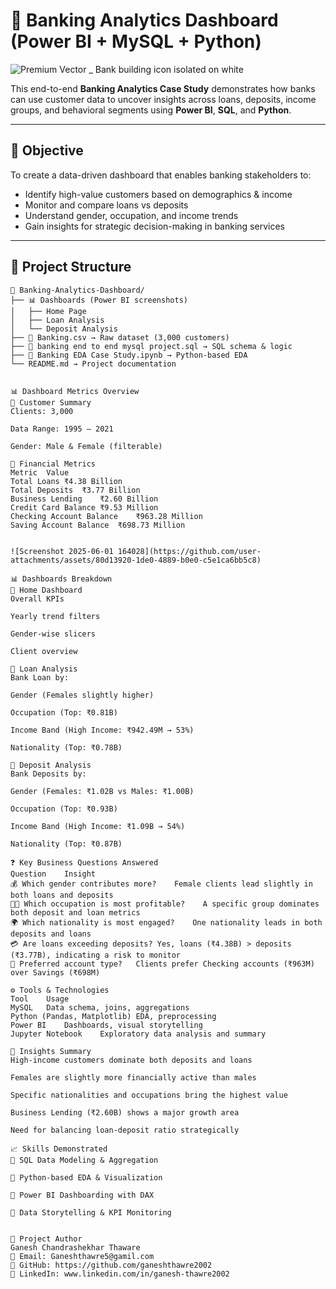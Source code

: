 # 🏦 Banking Analytics Dashboard (Power BI + MySQL + Python)


![Premium Vector _ Bank building icon isolated on white](https://github.com/user-attachments/assets/8b5709ef-bbab-493e-85ab-3f4465f8afa0)


This end-to-end **Banking Analytics Case Study** demonstrates how banks can use customer data to uncover insights across loans, deposits, income groups,
and behavioral segments using **Power BI**, **SQL**, and **Python**.

---

## 📌 Objective

To create a data-driven dashboard that enables banking stakeholders to:
- Identify high-value customers based on demographics & income
- Monitor and compare loans vs deposits
- Understand gender, occupation, and income trends
- Gain insights for strategic decision-making in banking services

---

## 🧱 Project Structure

```plaintext
📂 Banking-Analytics-Dashboard/
├── 📊 Dashboards (Power BI screenshots)
│   ├── Home Page
│   ├── Loan Analysis
│   └── Deposit Analysis
├── 📄 Banking.csv → Raw dataset (3,000 customers)
├── 🧮 banking end to end mysql project.sql → SQL schema & logic
├── 📓 Banking EDA Case Study.ipynb → Python-based EDA
└── README.md → Project documentation


📊 Dashboard Metrics Overview
👥 Customer Summary
Clients: 3,000

Data Range: 1995 – 2021

Gender: Male & Female (filterable)

💸 Financial Metrics
Metric	Value
Total Loans	₹4.38 Billion
Total Deposits	₹3.77 Billion
Business Lending	₹2.60 Billion
Credit Card Balance	₹9.53 Million
Checking Account Balance	₹963.28 Million
Saving Account Balance	₹698.73 Million


![Screenshot 2025-06-01 164028](https://github.com/user-attachments/assets/80d13920-1de0-4889-b0e0-c5e1ca6bb5c8)

📊 Dashboards Breakdown
🔹 Home Dashboard
Overall KPIs

Yearly trend filters

Gender-wise slicers

Client overview

🔹 Loan Analysis
Bank Loan by:

Gender (Females slightly higher)

Occupation (Top: ₹0.81B)

Income Band (High Income: ₹942.49M → 53%)

Nationality (Top: ₹0.78B)

🔹 Deposit Analysis
Bank Deposits by:

Gender (Females: ₹1.02B vs Males: ₹1.00B)

Occupation (Top: ₹0.93B)

Income Band (High Income: ₹1.09B → 54%)

Nationality (Top: ₹0.87B)

❓ Key Business Questions Answered
Question	Insight
💰 Which gender contributes more?	Female clients lead slightly in both loans and deposits
🧑‍💼 Which occupation is most profitable?	A specific group dominates both deposit and loan metrics
🌍 Which nationality is most engaged?	One nationality leads in both deposits and loans
💳 Are loans exceeding deposits?	Yes, loans (₹4.38B) > deposits (₹3.77B), indicating a risk to monitor
🏦 Preferred account type?	Clients prefer Checking accounts (₹963M) over Savings (₹698M)

⚙️ Tools & Technologies
Tool	Usage
MySQL	Data schema, joins, aggregations
Python (Pandas, Matplotlib)	EDA, preprocessing
Power BI	Dashboards, visual storytelling
Jupyter Notebook	Exploratory data analysis and summary

🧠 Insights Summary
High-income customers dominate both deposits and loans

Females are slightly more financially active than males

Specific nationalities and occupations bring the highest value

Business Lending (₹2.60B) shows a major growth area

Need for balancing loan-deposit ratio strategically

📈 Skills Demonstrated
🔹 SQL Data Modeling & Aggregation

🔹 Python-based EDA & Visualization

🔹 Power BI Dashboarding with DAX

🔹 Data Storytelling & KPI Monitoring


🔗 Project Author
Ganesh Chandrashekhar Thaware
📧 Email: Ganeshthawre5@gamil.com
🔗 GitHub: https://github.com/ganeshthawre2002
🔗 LinkedIn: www.linkedin.com/in/ganesh-thawre2002

